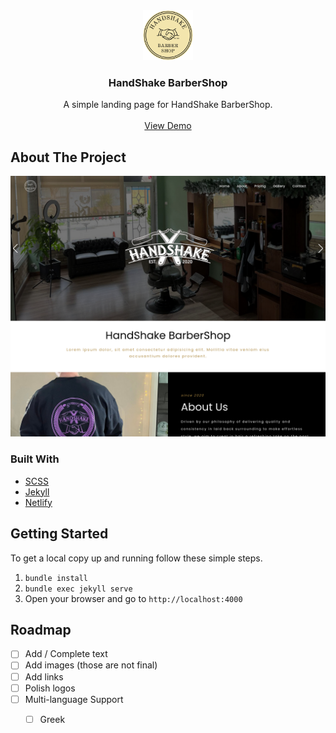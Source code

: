 <div align="center">
  <a href="https://handshakebarber.shop/">
    <img src="./images/logo-vintage.webp" alt="Logo" height="80">
  </a>

  <h3 align="center">HandShake BarberShop</h3>

  <p align="center">
    A simple landing page for HandShake BarberShop.
    <br />
    <br />
    <a href="https://handshakebarber.shop/">View Demo</a>
  </p>
</div>

<!-- ABOUT THE PROJECT -->
## About The Project

![Handshake BarberShop](./images/screenshot-01.png)

### Built With

* [SCSS](https://sass-lang.com/)
* [Jekyll](https://jekyllrb.com/)
* [Netlify](https://www.netlify.com/)

<!-- GETTING STARTED -->
## Getting Started

To get a local copy up and running follow these simple steps.
1. ```bundle install```
2. ```bundle exec jekyll serve```
3. Open your browser and go to ```http://localhost:4000```

<!-- ROADMAP -->
## Roadmap

- [ ] Add / Complete text
- [ ] Add images (those are not final)
- [ ] Add links
- [ ] Polish logos
- [ ] Multi-language Support
    - [ ] Greek

